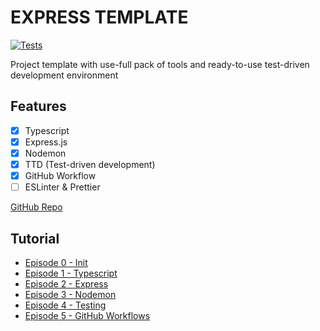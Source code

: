 # EXPRESS TEMPLATE
[![Tests](https://github.com/MateoDi9z/express-template/actions/workflows/tests.yml/badge.svg)](https://github.com/MateoDi9z/express-template/actions/workflows/tests.yml)

Project template with use-full pack of tools and ready-to-use test-driven development environment

## Features
- [x] Typescript
- [x] Express.js
- [x] Nodemon
- [x] TTD (Test-driven development)
- [x] GitHub Workflow
- [ ] ESLinter & Prettier

[GitHub Repo](https://github.com/MateoDi9z/express-template)

## Tutorial
- [Episode 0 - Init](./how-to/%5B0%5D%20Init.md)
- [Episode 1 - Typescript](./how-to/%5B1%5D%20Typescript.md)
- [Episode 2 - Express](./how-to/%5B2%5D%20Express.md)
- [Episode 3 - Nodemon](./how-to/%5B3%5D%20Nodemon.md)
- [Episode 4 - Testing](./how-to/%5B4%5D%20Testing.md)
- [Episode 5 - GitHub Workflows](./how-to/%5B5%5D%20Github%20Workflows.md)